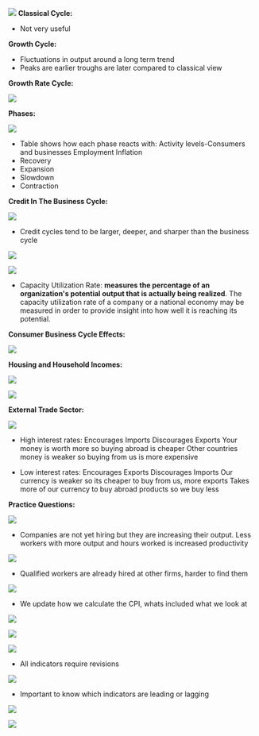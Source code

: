 

![](https://i.imgur.com/Qswakmf.png)
**Classical Cycle:**
- Not very useful


**Growth Cycle:**
- Fluctuations in output around a long term trend
- Peaks are earlier troughs are later compared to classical view

**Growth Rate Cycle:**

![](https://i.imgur.com/WgehYjq.png)


**Phases:**

![](https://i.imgur.com/o09a6BJ.png)
- Table shows how each phase reacts with:
  Activity levels-Consumers and businesses
  Employment
  Inflation
- Recovery
- Expansion
- Slowdown
- Contraction

**Credit In The Business Cycle:**


![](https://i.imgur.com/vkVzrXk.png)

- Credit cycles tend to be larger, deeper, and sharper than the business cycle


![](https://i.imgur.com/bVVcxdh.png)


![](https://i.imgur.com/kPNNgW9.png)

- Capacity Utilization Rate: **measures the percentage of an organization's potential output that is actually being realized**. The capacity utilization rate of a company or a national economy may be measured in order to provide insight into how well it is reaching its potential.


**Consumer Business Cycle Effects:**

![](https://i.imgur.com/ScsbcO0.png)


**Housing and Household Incomes:**

![](https://i.imgur.com/TDAgjBJ.png)

![](https://i.imgur.com/QH9IvEn.png)


**External Trade Sector:**

![](https://i.imgur.com/HeE79bT.png)
- High interest rates:
  Encourages Imports
  Discourages Exports
  Your money is worth more so buying abroad is cheaper
  Other countries money is weaker so buying from us is more expensive

- Low interest rates:
  Encourages Exports
  Discourages Imports
  Our currency is weaker so its cheaper to buy from us, more exports
  Takes more of our currency to buy abroad products so we buy less




**Practice Questions:**

![](https://i.imgur.com/k6PIqWA.png)
- Companies are not yet hiring but they are increasing their output. Less workers with more output and hours worked is increased productivity



![](https://i.imgur.com/YHbBbNZ.png)
- Qualified workers are already hired at other firms, harder to find them





![](https://i.imgur.com/SYgW6wo.png)
- We update how we calculate the CPI, whats included what we look at


![](https://i.imgur.com/p0p2Aao.png)


![](https://i.imgur.com/u0BmUxt.png)



![](https://i.imgur.com/vi1N1Yj.png)
- All indicators require revisions



![](https://i.imgur.com/3YxmTEO.png)
- Important to know which indicators are leading or lagging


![](https://i.imgur.com/xNWcSGg.png)


![](https://i.imgur.com/pTFl8ij.png)
